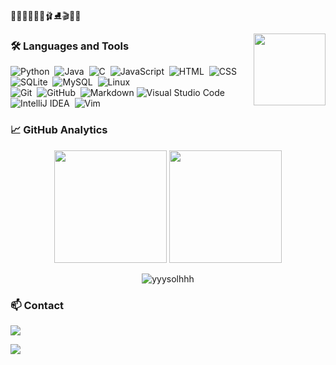 
🧗🏻‍♀️🤸🏻‍♀🩰⛸🎬🎹🎻

<img align="right" height="115" src="http://mazassumnida.wtf/api/v2/generate_badge?boj=solbaram"/>

### 🛠 Languages and Tools
<!-- <p align="left">
  <img src="https://img.shields.io/badge/-Python-05122A?style=flat&logo=python"/>
  <img src="https://img.shields.io/badge/-Java-05122A?style=flat&logo=Java&logoColor=FFA518"/>
  <img src="https://img.shields.io/badge/-C-05122A?style=flat&logo=C&logoColor=A8B9CC"/>
</p>
<p align="left">
  <img src="https://img.shields.io/badge/-JavaScript-05122A?style=flat&logo=javascript"/>
  <img src="https://img.shields.io/badge/-HTML-05122A?style=flat&logo=HTML5"/>
  <img src="https://img.shields.io/badge/-CSS-05122A?style=flat&logo=CSS3&logoColor=1572B6"/>
</p>
<p align="left">
  <img src="https://img.shields.io/badge/-SQLite-05122A?style=flat&logo=SQLite&logoColor=003B57"/>
  <img src="https://img.shields.io/badge/-MySQL-05122A?style=flat&logo=MySQL&logoColor=4479A1"/>
  <img src="https://img.shields.io/badge/-Linux-05122A?style=flat&logo=Linux&logoColor=FCC624"/>
</p>
<p align="left">
  <img src="https://img.shields.io/badge/-Git-05122A?style=flat&logo=git"/>
  <img src="https://img.shields.io/badge/-GitHub-05122A?style=flat&logo=github"/>
  <img src="https://img.shields.io/badge/-Markdown-05122A?style=flat&logo=markdown"/>
</p>
<p align="left">
  <img src="https://img.shields.io/badge/-Visual%20Studio%20Code-05122A?style=flat&logo=visual-studio-code&logoColor=007ACC"/>
  <img src="https://img.shields.io/badge/-IntelliJ%20IDEA-05122A?style=flat&logo=IntelliJ-IDEA"/>
  <img src="https://img.shields.io/badge/-Vim-05122A?style=flat&logo=Vim&logoColor=019733"/>
</p>
 -->
                                                                   
![Python](https://img.shields.io/badge/-Python-05122A?style=flat&logo=python)&nbsp;
![Java](https://img.shields.io/badge/-Java-05122A?style=flat&logo=Java&logoColor=FFA518)&nbsp;
![C](https://img.shields.io/badge/-C-05122A?style=flat&logo=C&logoColor=A8B9CC)&nbsp;
![JavaScript](https://img.shields.io/badge/-JavaScript-05122A?style=flat&logo=javascript)&nbsp;
![HTML](https://img.shields.io/badge/-HTML-05122A?style=flat&logo=HTML5)&nbsp;
![CSS](https://img.shields.io/badge/-CSS-05122A?style=flat&logo=CSS3&logoColor=1572B6)&nbsp;
![SQLite](https://img.shields.io/badge/-SQLite-05122A?style=flat&logo=SQLite&logoColor=003B57)&nbsp;
![MySQL](https://img.shields.io/badge/-MySQL-05122A?style=flat&logo=MySQL&logoColor=4479A1)&nbsp;
![Linux](https://img.shields.io/badge/-Linux-05122A?style=flat&logo=Linux&logoColor=FCC624)&nbsp;\
![Git](https://img.shields.io/badge/-Git-05122A?style=flat&logo=git)&nbsp;
![GitHub](https://img.shields.io/badge/-GitHub-05122A?style=flat&logo=github)&nbsp;
![Markdown](https://img.shields.io/badge/-Markdown-05122A?style=flat&logo=markdown)
![Visual Studio Code](https://img.shields.io/badge/-Visual%20Studio%20Code-05122A?style=flat&logo=visual-studio-code&logoColor=007ACC)&nbsp;
![IntelliJ IDEA](https://img.shields.io/badge/-IntelliJ%20IDEA-05122A?style=flat&logo=IntelliJ-IDEA)&nbsp;
![Vim](https://img.shields.io/badge/-Vim-05122A?style=flat&logo=Vim&logoColor=019733)
 
### 📈 GitHub Analytics
<p align="center">
  <img height="180em" src="https://github-readme-stats.vercel.app/api?username=yyysolhhh&theme=blueberry&show_icons=true&include_all_commits=true&count_private=true"/>
  <img height="180em" src="https://github-readme-stats.vercel.app/api/top-langs/?username=yyysolhhh&layout=compact&langs_count=9&theme=blueberry"/>
</p>
<p align="center"><img align="center" src="https://github-readme-streak-stats.herokuapp.com/?user=yyysolhhh&theme=blueberry" alt="yyysolhhh"/></p>

### 📫 Contact
<a href="https://instagram.com/yyysolhhh"><img src="https://img.shields.io/badge/-@yyysolhhh-E4405F?style=flat&logo=Instagram&logoColor=white"/></a>

<img src="https://hits.seeyoufarm.com/api/count/incr/badge.svg?url=https%3A%2F%2Fgithub.com%2Fyyysolhhh&count_bg=%2382A9FE&title_bg=%23242938&icon=&icon_color=%23E7E7E7&title=hits&edge_flat=false"/>



<!--
**yyysolhhh/yyysolhhh** is a ✨ _special_ ✨ repository because its `README.md` (this file) appears on your GitHub profile.

Here are some ideas to get you started:

- 🔭 I’m currently working on ...
- 🌱 I’m currently learning ...
- 👯 I’m looking to collaborate on ...
- 🤔 I’m looking for help with ...
- 💬 Ask me about ...
- 📫 How to reach me: ...
- 😄 Pronouns: ...
- ⚡ Fun fact: ...
-->
